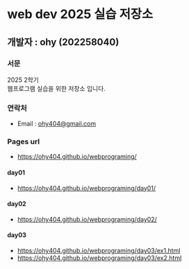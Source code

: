 # web dev 2025 실습 저장소
## 개발자 : ohy (202258040)
### 서문
2025 2학기  
웹프로그램 실습을 위한 저장소 입니다.

### 연락처
- Email : ohy404@gmail.com

### Pages url
- https://ohy404.github.io/webprograming/

#### day01
- https://ohy404.github.io/webprograming/day01/
#### day02
- https://ohy404.github.io/webprograming/day02/
#### day03
- https://ohy404.github.io/webprograming/day03/ex1.html
- https://ohy404.github.io/webprograming/day03/ex2.html
